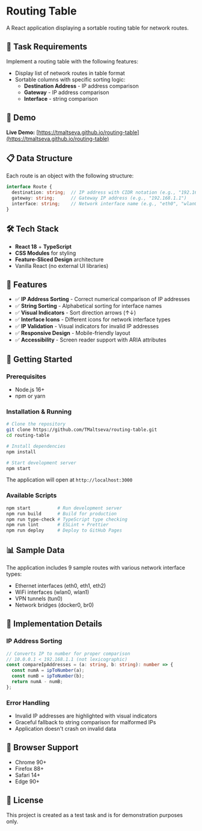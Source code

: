# Routing Table

A React application displaying a sortable routing table for network routes.

## 🎯 Task Requirements

Implement a routing table with the following features:
- Display list of network routes in table format
- Sortable columns with specific sorting logic:
  - **Destination Address** - IP address comparison
  - **Gateway** - IP address comparison  
  - **Interface** - string comparison

## 🚀 Demo

**Live Demo:** [https://tmaltseva.github.io/routing-table](https://tmaltseva.github.io/routing-table)

## 📋 Data Structure

Each route is an object with the following structure:

```typescript
interface Route {
  destination: string;  // IP address with CIDR notation (e.g., "192.168.1.0/24")
  gateway: string;      // Gateway IP address (e.g., "192.168.1.1")
  interface: string;    // Network interface name (e.g., "eth0", "wlan0")
}
```

## 🛠 Tech Stack

- **React 18** + **TypeScript**
- **CSS Modules** for styling
- **Feature-Sliced Design** architecture
- Vanilla React (no external UI libraries)

## 🎨 Features

- ✅ **IP Address Sorting** - Correct numerical comparison of IP addresses
- ✅ **String Sorting** - Alphabetical sorting for interface names
- ✅ **Visual Indicators** - Sort direction arrows (↑↓)
- ✅ **Interface Icons** - Different icons for network interface types
- ✅ **IP Validation** - Visual indicators for invalid IP addresses
- ✅ **Responsive Design** - Mobile-friendly layout
- ✅ **Accessibility** - Screen reader support with ARIA attributes

## 🚀 Getting Started

### Prerequisites
- Node.js 16+ 
- npm or yarn

### Installation & Running

```bash
# Clone the repository
git clone https://github.com/TMaltseva/routing-table.git
cd routing-table

# Install dependencies
npm install

# Start development server
npm start
```

The application will open at `http://localhost:3000`

### Available Scripts

```bash
npm start          # Run development server
npm run build      # Build for production
npm run type-check # TypeScript type checking
npm run lint       # ESLint + Prettier
npm run deploy     # Deploy to GitHub Pages
```

## 📊 Sample Data

The application includes 9 sample routes with various network interface types:
- Ethernet interfaces (eth0, eth1, eth2)
- WiFi interfaces (wlan0, wlan1)
- VPN tunnels (tun0)
- Network bridges (docker0, br0)

## 🔧 Implementation Details

### IP Address Sorting
```typescript
// Converts IP to number for proper comparison
// 10.0.0.1 < 192.168.1.1 (not lexicographic)
const compareIpAddresses = (a: string, b: string): number => {
  const numA = ipToNumber(a);
  const numB = ipToNumber(b);
  return numA - numB;
};
```

### Error Handling
- Invalid IP addresses are highlighted with visual indicators
- Graceful fallback to string comparison for malformed IPs
- Application doesn't crash on invalid data

## 📱 Browser Support

- Chrome 90+
- Firefox 88+
- Safari 14+
- Edge 90+

## 📄 License

This project is created as a test task and is for demonstration purposes only.